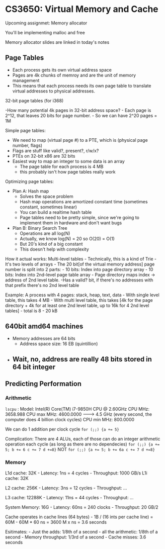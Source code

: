 # CS3650: Virtual Memory and Cache

Upcoming assignmet: Memory allocator

You'll be implementing malloc and free

Memory allocator slides are linked in today's notes

## Page Tables

- Each process gets its own virtual address space
- Pages are 4k chunks of memroy and are the unit of memory management
- This means that each process needs its own page table to translate virtual addresses to physical addresses.

32-bit page tables (for i368)

-How many potential 4k pages in 32-bit address space?
	- Each page is 2^12, that leaves 20 bits for page number.
	- So we can have 2^20 pages = 1M

Simple page tables:

- We need to map (virtual page #) to a PTE, 
  which is (physical page number, flags)
- Flags are stuff like valid?, present?, r/w/x?
- PTEs on 32-bit x86 are 32 bits
- Easiest way to map an integer to some data is an array
	- The page table for each process is 4 MB
	- this probably isn't how page tables really work

Optimizing page tables:

- Plan A: Hash map
	- Solves the space problem
	- Hash map operations are amortized constant time (sometimes constant, sometimes linear)
	- You can build a realtime hash table
	- Page tables need to be pretty simple, since we're going to implement them in hardware and don't want bugs
- Plan B: Binary Search Tree
	- Operations are all log(N)
	- Actually, we know log(N) = 20 so O(20) = O(1)
	- But 20's kind of a big constant
	- This doesn't help with complexity

How it actual works: Multi-level tables
	- Technically, this is a kind of Trie
	- It's two levels of arrays
	- The 20 bit[of the virtual memory address] page number is split into 2 parts:
		- 10 bits: Index into page directory array
		- 10 bits: Index into 2nd-level page table array
	- Page directory maps index -> address of 2nd level table.
		-Has a valid? bit, if there's no addresses with that prefix there's no 2nd level table

Example: A process with 4 pages: stack, heap, text, data
	- With single level table, this takes 4 MB
	- With multi level table, this takes [4k for the page directory + 4k for at least one 2nd level table, up to 16k for 4 2nd level tables]
		- total is 8 - 20 kB

## 640bit amd64 machines

- Memory addresses are 64 bits
	- Address space size: 16 EB (quintillion)
- Wait, no, address are really 48 bits stored in 64 bit integer
	-  

## Predicting Performation

### Arithmetic

`lscpu` : 
Model:				   Intel(R) Core(TM) i7-9850H CPU @ 2.60GHz
CPU MHz:               3658.988
CPU max MHz:           4600.0000    ---> 4.5 GHz (every second, the computer does 4 billion clock cycles)
CPU min MHz:           800.0000

We can do 1 addition per clock cycle `for (;;) {a += 5}`

Complication: There are 4 ALUs, each of those can do an integer arithmetic operation each cycle
(as long as there are no dependecies) `for (;;) {a += 5; b += 6 c += 7 d +=8}` NOT `for (;;) {a += 5; b += 6a c += 7 d +=8}`

### Memory

L1d cache:             32K
	- Latency: 1ns = 4 cycles
	- Throughput: 1000 GB/s
L1i cache:             32K

L2 cache:              256K
	- Latency: 3ns = 12 cycles
	- Throughput: ...

L3 cache:              12288K
	- Latency: 11ns = 44 cycles
	- Throughput: ...

System Memory:			16G
	- Latency: 60ns = 240 clocks
	- Throughput: 20 GB/2

Cache operates in cache lines (64 bytes)
	- 1B / (16 ints per cache line) = 60M
	- 60M * 60 ns = 3600 M x ns = 3.6 seconds

Esitimates:
	- Just the adds: 1/8th of a second 
	- all the arithmetic: 1/8th of a second
	- Memory throughput: 1/3rd of a second
	- Cache misses: 3.6 seconds
















